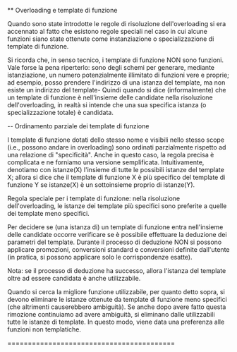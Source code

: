   
** Overloading e template di funzione

Quando sono state introdotte le regole di risoluzione dell'overloading
si era accennato al fatto che esistono regole speciali nel caso in cui
alcune funzioni siano state ottenute come instanziazione o
specializzazione di template di funzione.

Si ricorda che, in senso tecnico, i template di funzione NON sono
funzioni.  Vale forse la pena riperterlo: sono degli schemi per
generare, mediante istanziazione, un numero potenzialmente illimitato
di funzioni vere e proprie; ad esempio, posso prendere l'indirizzo di
una istanza del template, ma non esiste un indirizzo del template-
Quindi quando si dice (informalmente) che un template di funzione è
nell'insieme delle candidate nella risoluzione dell'overloading, in
realtà si intende che una sua specifica istanza (o specializzazione
totale) è candidata.


-- Ordinamento parziale dei template di funzione

I template di funzione dotati dello stesso nome e visibili
nello stesso scope (i.e., possono andare in overloading) sono
ordinati parzialmente rispetto ad una relazione di "specificità".
Anche in questo caso, la regola precisa è complicata e ne forniamo
una versione semplificata.
Intuitivamente, denotiamo con
   istanze(X)
l'insieme di tutte le possibili istanze del template X;
allora si dice che il template di funzione X è più specifico del template
di funzione Y se istanze(X) è un sottoinsieme proprio di istanze(Y).

Regola speciale per i template di funzione:
nella risoluzione dell'overloading, le istanze dei template più specifici
sono preferite a quelle dei template meno specifici.

Per decidere se (una istanza di) un template di funzione entra
nell'insieme delle candidate occorre verificare se è possibile
effettuare la deduzione dei parametri del template. Durante il
processo di deduzione NON si possono applicare promozioni, conversioni
standard e conversioni definite dall'utente (in pratica, si possono
applicare solo le corrispondenze esatte).

Nota: se il processo di deduzione ha successo, allora l'istanza del
template oltre ad essere candidata è anche utilizzabile.

Quando si cerca la migliore funzione utilizzabile, per quanto detto
sopra, si devono eliminare le istanze ottenute da template di funzione
meno specifici (che altrimenti causerebbero ambiguità).
Se anche dopo avere fatto questa rimozione continuiamo ad avere
ambiguità, si eliminano dalle utilizzabili tutte le istanze di template.
In questo modo, viene data una preferenza alle funzioni non templatiche.

=========================================